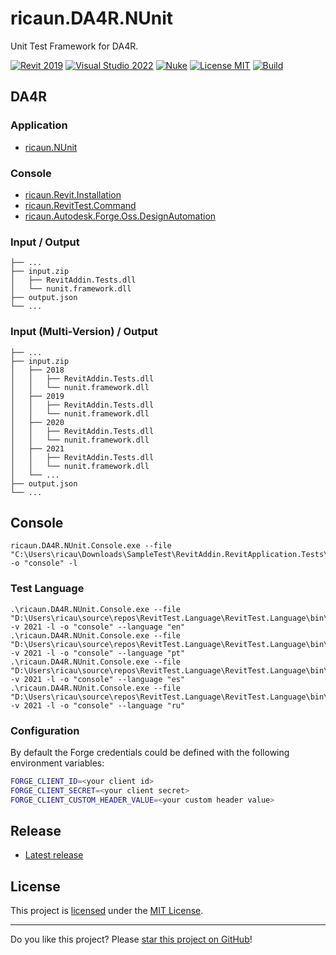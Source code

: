 ﻿# ricaun.DA4R.NUnit

Unit Test Framework for DA4R.

[![Revit 2019](https://img.shields.io/badge/Revit-2019+-blue.svg)](../..)
[![Visual Studio 2022](https://img.shields.io/badge/Visual%20Studio-2022-blue)](../..)
[![Nuke](https://img.shields.io/badge/Nuke-Build-blue)](https://nuke.build/)
[![License MIT](https://img.shields.io/badge/License-MIT-blue.svg)](LICENSE)
[![Build](../../actions/workflows/Build.yml/badge.svg)](../../actions)

## DA4R

### Application
* [ricaun.NUnit](https://github.com/ricaun-io/ricaun.NUnit)
### Console
* [ricaun.Revit.Installation](https://github.com/ricaun-io/ricaun.Revit.Installation)
* [ricaun.RevitTest.Command](https://github.com/ricaun-io/ricaun.RevitTest)
* [ricaun.Autodesk.Forge.Oss.DesignAutomation](https://github.com/ricaun-io/forge-api-dotnet-oss.design.automation)

### Input / Output
```
├── ...
├── input.zip
│   ├── RevitAddin.Tests.dll
│   └── nunit.framework.dll
├── output.json
└── ...
```

### Input (Multi-Version) / Output
```
├── ...
├── input.zip
│   ├── 2018
│   │   ├── RevitAddin.Tests.dll
│   │   └── nunit.framework.dll
│   ├── 2019
│   │   ├── RevitAddin.Tests.dll
│   │   └── nunit.framework.dll
│   ├── 2020
│   │   ├── RevitAddin.Tests.dll
│   │   └── nunit.framework.dll
│   ├── 2021
│   │   ├── RevitAddin.Tests.dll
│   │   └── nunit.framework.dll
│   └── ...
├── output.json
└── ...
```

## Console

```
ricaun.DA4R.NUnit.Console.exe --file "C:\Users\ricau\Downloads\SampleTest\RevitAddin.RevitApplication.Tests\2021\RevitAddin.RevitApplication.Tests.dll" -o "console" -l
```

### Test Language

```
.\ricaun.DA4R.NUnit.Console.exe --file "D:\Users\ricau\source\repos\RevitTest.Language\RevitTest.Language\bin\Debug\net45\RevitTest.Language.dll" -v 2021 -l -o "console" --language "en"
.\ricaun.DA4R.NUnit.Console.exe --file "D:\Users\ricau\source\repos\RevitTest.Language\RevitTest.Language\bin\Debug\net45\RevitTest.Language.dll" -v 2021 -l -o "console" --language "pt"
.\ricaun.DA4R.NUnit.Console.exe --file "D:\Users\ricau\source\repos\RevitTest.Language\RevitTest.Language\bin\Debug\net45\RevitTest.Language.dll" -v 2021 -l -o "console" --language "es"
.\ricaun.DA4R.NUnit.Console.exe --file "D:\Users\ricau\source\repos\RevitTest.Language\RevitTest.Language\bin\Debug\net45\RevitTest.Language.dll" -v 2021 -l -o "console" --language "ru"
```

### Configuration

By default the Forge credentials could be defined with the following environment variables:

```bash
FORGE_CLIENT_ID=<your client id>
FORGE_CLIENT_SECRET=<your client secret>
FORGE_CLIENT_CUSTOM_HEADER_VALUE=<your custom header value>
```

## Release

* [Latest release](../../releases/latest)

## License

This project is [licensed](LICENSE) under the [MIT License](https://en.wikipedia.org/wiki/MIT_License).

---

Do you like this project? Please [star this project on GitHub](../../stargazers)!